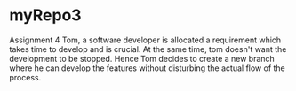 # myRepo3
Assignment 4 Tom, a software developer is allocated a requirement which takes time to develop and is crucial. At the same time, tom doesn't want the development to be stopped. Hence Tom decides to create a new branch where he can develop the features without disturbing the actual flow of the process.
